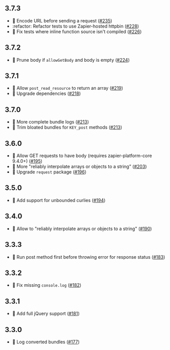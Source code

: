 ## 3.7.3

- :bug: Encode URL before sending a request ([#235](https://github.com/zapier/zapier-platform/pull/235))
- :refactor: Refactor tests to use Zapier-hosted httpbin ([#228](https://github.com/zapier/zapier-platform/pull/228))
- :hammer: Fix tests where inline function source isn't compiled ([#226](https://github.com/zapier/zapier-platform/pull/226))

## 3.7.2

- :bug: Prune body if `allowGetBody` and body is empty ([#224](https://github.com/zapier/zapier-platform/pull/224))

## 3.7.1

- :bug: Allow `post_read_resource` to return an array ([#219](https://github.com/zapier/zapier-platform/pull/219))
- :hammer: Upgrade dependencies ([#218](https://github.com/zapier/zapier-platform/pull/218))

## 3.7.0

- :tada: More complete bundle logs ([#213](https://github.com/zapier/zapier-platform/pull/213))
- :bug: Trim bloated bundles for `KEY_post` methods ([#213](https://github.com/zapier/zapier-platform/pull/213))

## 3.6.0

- :nail_care: Allow GET requests to have body (requires zapier-platform-core 9.4.0+) ([#195](https://github.com/zapier/zapier-platform/pull/195))
- :bug: More "reliably interpolate arrays or objects to a string" ([#203](https://github.com/zapier/zapier-platform/pull/203))
- :hammer: Upgrade `request` package ([#196](https://github.com/zapier/zapier-platform/pull/196))

## 3.5.0

- :tada: Add support for unbounded curlies ([#194](https://github.com/zapier/zapier-platform/pull/194))

## 3.4.0

- :tada: Allow to "reliably interpolate arrays or objects to a string" ([#190](https://github.com/zapier/zapier-platform/pull/190))

## 3.3.3

- :bug: Run post method first before throwing error for response status ([#183](https://github.com/zapier/zapier-platform/pull/183))

## 3.3.2

- :bug: Fix missing `console.log` ([#182](https://github.com/zapier/zapier-platform/pull/182))

## 3.3.1

- :bug: Add full jQuery support ([#181](https://github.com/zapier/zapier-platform/pull/181))

## 3.3.0

- :tada: Log converted bundles ([#177](https://github.com/zapier/zapier-platform/pull/177))
